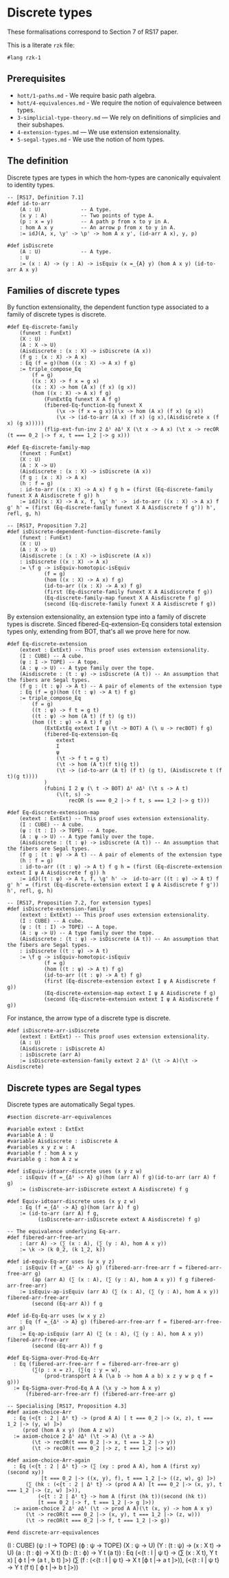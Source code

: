 # Discrete types

These formalisations correspond to Section 7 of RS17 paper.

This is a literate `rzk` file:

```rzk
#lang rzk-1
```

## Prerequisites

- `hott/1-paths.md` - We require basic path algebra.
- `hott/4-equivalences.md` - We require the notion of equivalence between types.
- `3-simplicial-type-theory.md` — We rely on definitions of simplicies and their
  subshapes.
- `4-extension-types.md` — We use extension extensionality.
- `5-segal-types.md` - We use the notion of hom types.

## The definition

Discrete types are types in which the hom-types are canonically equivalent to
identity types.

```rzk
-- [RS17, Definition 7.1]
#def id-to-arr
    (A : U)             -- A type.
    (x y : A)           -- Two points of type A.
    (p : x = y)         -- A path p from x to y in A.
    : hom A x y         -- An arrow p from x to y in A.
    := idJ(A, x, \y' -> \p' -> hom A x y', (id-arr A x), y, p)

#def isDiscrete
    (A : U)             -- A type.
    : U
    := (x : A) -> (y : A) -> isEquiv (x =_{A} y) (hom A x y) (id-to-arr A x y)
```

## Families of discrete types

By function extensionality, the dependent function type associated to a family
of discrete types is discrete.

```rzk
#def Eq-discrete-family
    (funext : FunExt)
    (X : U)
    (A : X -> U)
    (Aisdiscrete : (x : X) -> isDiscrete (A x))
    (f g : (x : X) -> A x)
    : Eq (f = g)(hom ((x : X) -> A x) f g)
    := triple_compose_Eq
        (f = g)
        ((x : X) -> f x = g x)
        ((x : X) -> hom (A x) (f x) (g x))
        (hom ((x : X) -> A x) f g)
            (FunExtEq funext X A f g)
            (fibered-Eq-function-Eq funext X
                (\x -> (f x = g x))(\x -> hom (A x) (f x) (g x))
                (\x -> (id-to-arr (A x) (f x) (g x),(Aisdiscrete x (f x) (g x)))))
            (flip-ext-fun-inv 2 Δ¹ ∂Δ¹ X (\t x -> A x) (\t x -> recOR (t === 0_2 |-> f x, t === 1_2 |-> g x)))

#def Eq-discrete-family-map
    (funext : FunExt)
    (X : U)
    (A : X -> U)
    (Aisdiscrete : (x : X) -> isDiscrete (A x))
    (f g : (x : X) -> A x)
    (h : f = g)
    : id-to-arr ((x : X) -> A x) f g h = (first (Eq-discrete-family funext X A Aisdiscrete f g)) h
    := idJ((x : X) -> A x, f, \g' h' ->  id-to-arr ((x : X) -> A x) f g' h' = (first (Eq-discrete-family funext X A Aisdiscrete f g')) h', refl, g, h)

-- [RS17, Proposition 7.2]
#def isDiscrete-dependent-function-discrete-family
    (funext : FunExt)
    (X : U)
    (A : X -> U)
    (Aisdiscrete : (x : X) -> isDiscrete (A x))
    : isDiscrete ((x : X) -> A x)
    := \f g -> isEquiv-homotopic-isEquiv
            (f = g)
            (hom ((x : X) -> A x) f g)
            (id-to-arr ((x : X) -> A x) f g)
            (first (Eq-discrete-family funext X A Aisdiscrete f g))
            (Eq-discrete-family-map funext X A Aisdiscrete f g)
            (second (Eq-discrete-family funext X A Aisdiscrete f g))
```

By extension extensionality, an extension type into a family of discrete types
is discrete. Sinced fibered-Eq-extension-Eq considers total extension types
only, extending from BOT, that's all we prove here for now.

```rzk
#def Eq-discrete-extension
    (extext : ExtExt) -- This proof uses extension extensionality.
    (I : CUBE) -- A cube.
    (ψ : I -> TOPE) -- A tope.
    (A : ψ -> U) -- A type family over the tope.
    (Aisdiscrete : (t : ψ) -> isDiscrete (A t)) -- An assumption that the fibers are Segal types.
    (f g : (t : ψ) -> A t) -- A pair of elements of the extension type
    : Eq (f = g)(hom ((t : ψ) -> A t) f g)
    := triple_compose_Eq
        (f = g)
        ((t : ψ) -> f t = g t)
        ((t : ψ) -> hom (A t) (f t) (g t))
        (hom ((t : ψ) -> A t) f g)
            (ExtExtEq extext I ψ (\t -> BOT) A (\ u -> recBOT) f g)
            (fibered-Eq-extension-Eq
                extext
                I
                ψ
                (\t -> f t = g t)
                (\t -> hom (A t)(f t)(g t))
                (\t -> (id-to-arr (A t) (f t) (g t), (Aisdiscrete t (f t)(g t))))
            )
            (fubini I 2 ψ (\ t -> BOT) Δ¹ ∂Δ¹ (\t s -> A t)
                (\(t, s) ->
                    recOR (s === 0_2 |-> f t, s === 1_2 |-> g t)))

#def Eq-discrete-extension-map
    (extext : ExtExt) -- This proof uses extension extensionality.
    (I : CUBE) -- A cube.
    (ψ : (t : I) -> TOPE) -- A tope.
    (A : ψ -> U) -- A type family over the tope.
    (Aisdiscrete : (t : ψ) -> isDiscrete (A t)) -- An assumption that the fibers are Segal types.
    (f g : (t : ψ) -> A t) -- A pair of elements of the extension type
    (h : f = g)
    : id-to-arr ((t : ψ) -> A t) f g h = (first (Eq-discrete-extension extext I ψ A Aisdiscrete f g)) h
    := idJ((t : ψ) -> A t, f, \g' h' ->  id-to-arr ((t : ψ) -> A t) f g' h' = (first (Eq-discrete-extension extext I ψ A Aisdiscrete f g')) h', refl, g, h)

-- [RS17, Proposition 7.2, for extension types]
#def isDiscrete-extension-family
    (extext : ExtExt) -- This proof uses extension extensionality.
    (I : CUBE) -- A cube.
    (ψ : (t : I) -> TOPE) -- A tope.
    (A : ψ -> U) -- A type family over the tope.
    (Aisdiscrete : (t : ψ) -> isDiscrete (A t)) -- An assumption that the fibers are Segal types.
    : isDiscrete ((t : ψ) -> A t)
    := \f g -> isEquiv-homotopic-isEquiv
            (f = g)
            (hom ((t : ψ) -> A t) f g)
            (id-to-arr ((t : ψ) -> A t) f g)
            (first (Eq-discrete-extension extext I ψ A Aisdiscrete f g))
            (Eq-discrete-extension-map extext I ψ A Aisdiscrete f g)
            (second (Eq-discrete-extension extext I ψ A Aisdiscrete f g))
```

For instance, the arrow type of a discrete type is discrete.

```rzk
#def isDiscrete-arr-isDiscrete
    (extext : ExtExt) -- This proof uses extension extensionality.
    (A : U)
    (Aisdiscrete : isDiscrete A)
    : isDiscrete (arr A)
    := isDiscrete-extension-family extext 2 Δ¹ (\t -> A)(\t -> Aisdiscrete)
```

## Discrete types are Segal types

Discrete types are automatically Segal types.

```rzk
#section discrete-arr-equivalences

#variable extext : ExtExt
#variable A : U
#variable Aisdiscrete : isDiscrete A
#variables x y z w : A
#variable f : hom A x y
#variable g : hom A z w

#def isEquiv-idtoarr-discrete uses (x y z w)
    : isEquiv (f =_{Δ¹ -> A} g)(hom (arr A) f g)(id-to-arr (arr A) f g)
    := (isDiscrete-arr-isDiscrete extext A Aisdiscrete) f g

#def Equiv-idtoarr-discrete uses (x y z w)
    : Eq (f =_{Δ¹ -> A} g)(hom (arr A) f g)
    := (id-to-arr (arr A) f g,
          (isDiscrete-arr-isDiscrete extext A Aisdiscrete) f g)

-- The equivalence underlying Eq-arr.
#def fibered-arr-free-arr
    : (arr A) -> (∑ (x : A), (∑ (y : A), hom A x y))
    := \k -> (k 0_2, (k 1_2, k))

#def id-equiv-Eq-arr uses (w x y z)
    : isEquiv (f =_{Δ¹ -> A} g) (fibered-arr-free-arr f = fibered-arr-free-arr g)
        (ap (arr A) (∑ (x : A), (∑ (y : A), hom A x y)) f g fibered-arr-free-arr)
    := isEquiv-ap-isEquiv (arr A) (∑ (x : A), (∑ (y : A), hom A x y)) fibered-arr-free-arr
        (second (Eq-arr A)) f g

#def id-Eq-Eq-arr uses (w x y z)
    : Eq (f =_{Δ¹ -> A} g) (fibered-arr-free-arr f = fibered-arr-free-arr g)
    := Eq-ap-isEquiv (arr A) (∑ (x : A), (∑ (y : A), hom A x y)) fibered-arr-free-arr
        (second (Eq-arr A)) f g

#def Eq-Sigma-over-Prod-Eq-Arr
  : Eq (fibered-arr-free-arr f = fibered-arr-free-arr g)
        (∑(p : x = z), (∑(q : y = w),
            (prod-transport A A (\a b -> hom A a b) x z y w p q f = g)))
  := Eq-Sigma-over-Prod-Eq A A (\x y -> hom A x y)
      (fibered-arr-free-arr f) (fibered-arr-free-arr g)

-- Specialising [RS17, Proposition 4.3]
#def axiom-choice-Arr
  : Eq (<{t : 2 | Δ¹ t} -> (prod A A) [ t === 0_2 |-> (x, z), t === 1_2 |-> (y, w) ]>)
     (prod (hom A x y) (hom A z w))
  := axiom-choice 2 Δ¹ ∂Δ¹ (\t -> A) (\t a -> A)
        (\t -> recOR(t === 0_2 |-> x, t === 1_2 |-> y))
        (\t -> recOR(t === 0_2 |-> z, t === 1_2 |-> w))

#def axiom-choice-Arr-again
  : Eq (<{t : 2 | Δ¹ t} -> (∑ (xy : prod A A), hom A (first xy) (second xy))
           [t === 0_2 |-> ((x, y), f), t === 1_2 |-> ((z, w), g) ]>)
      (∑ (hk : (<{t : 2 | Δ¹ t} -> (prod A A) [t === 0_2 |-> (x, y), t === 1_2 |-> (z, w) ]>)),
          (<{t : 2 | Δ¹ t} -> hom A (first (hk t))(second (hk t))
          [t === 0_2 |-> f, t === 1_2 |-> g ]>))
  := axiom-choice 2 Δ¹ ∂Δ¹ (\t -> prod A A)(\t (x, y) -> hom A x y)
      (\t -> recOR(t === 0_2 |-> (x, y), t === 1_2 |-> (z, w)))
      (\t -> recOR(t === 0_2 |-> f, t === 1_2 |-> g))

#end discrete-arr-equivalences
```

(I : CUBE) (ψ : I -> TOPE) (ϕ : ψ -> TOPE) (X : ψ -> U) (Y : (t : ψ) -> (x : X
t) -> U) (a : (t : ϕ) -> X t) (b : (t : ϕ) -> Y t (a t)) : Eq (<{t : I | ψ t} ->
(∑ (x : X t), Y t x) [ ϕ t |-> (a t , b t) ]>) (∑ (f : (<{t : I | ψ t} -> X t [ϕ
t |-> a t ]>)), (<{t : I | ψ t} -> Y t (f t) [ ϕ t |-> b t ]>))
